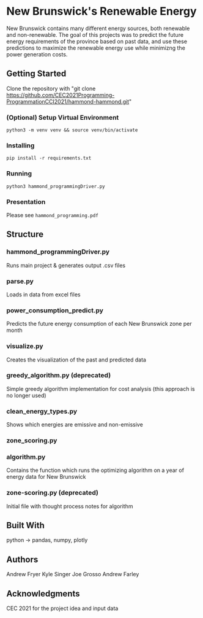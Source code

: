 # New Brunswick's Renewable Energy

New Brunswick contains many different energy sources, both renewable and non-renewable. The goal of this projects was to predict the future energy requirements
of the province based on past data, and use these predictions to maximize the renewable energy use while minimizng the power generation costs.

## Getting Started

Clone the repository with "git clone https://github.com/CEC2021Programming-ProgrammationCCI2021/hammond-hammond.git"

### (Optional) Setup Virtual Environment

`python3 -m venv venv && source venv/bin/activate`

### Installing

`pip install -r requirements.txt`

### Running

`python3 hammond_programmingDriver.py`

### Presentation

Please see `hammond_programming.pdf`

## Structure

### hammond_programmingDriver.py

Runs main project & generates output .csv files

### parse.py

Loads in data from excel files

### power_consumption_predict.py

Predicts the future energy consumption of each New Brunswick zone per month

### visualize.py

Creates the visualization of the past and predicted data

### greedy_algorithm.py (deprecated)

Simple greedy algorithm implementation for cost analysis (this approach is no longer used)

### clean_energy_types.py

Shows which energies are emissive and non-emissive

### zone_scoring.py

### algorithm.py

Contains the function which runs the optimizing algorithm on a year of energy data for New Brunswick

### zone-scoring.py (deprecated)

Initial file with thought process notes for algorithm

## Built With

python -> pandas, numpy, plotly

## Authors

Andrew Fryer
Kyle Singer
Joe Grosso
Andrew Farley

## Acknowledgments

CEC 2021 for the project idea and input data
